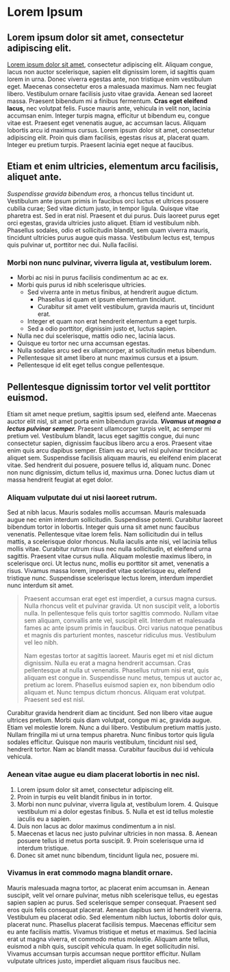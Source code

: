 # Lorem Ipsum

## Lorem ipsum dolor sit amet, consectetur adipiscing elit.

[Lorem ipsum dolor sit amet](https://www.youtube.com/watch?v=dQw4w9WgXcQ), consectetur adipiscing elit. Aliquam congue, lacus non auctor
scelerisque, sapien elit dignissim lorem, id sagittis quam lorem in urna. Donec viverra egestas ante, non tristique enim vestibulum eget. 
Maecenas consectetur eros a malesuada maximus. Nam nec feugiat libero. Vestibulum ornare facilisis justo vitae gravida. Aenean sed laoreet 
massa. Praesent bibendum mi a finibus fermentum. **Cras eget eleifend lacus,** nec volutpat felis. Fusce mauris ante, vehicula in velit 
non, lacinia accumsan enim. Integer turpis magna, efficitur ut bibendum eu, congue vitae est. Praesent eget venenatis augue, ac accumsan 
lacus. Aliquam lobortis arcu id maximus cursus. Lorem ipsum dolor sit amet, consectetur adipiscing elit. Proin quis diam facilisis, egestas 
risus at, placerat quam. Integer eu pretium turpis. Praesent lacinia eget neque at faucibus.

## Etiam et enim ultricies, elementum arcu facilisis, aliquet ante.

*Suspendisse gravida bibendum eros,* a rhoncus tellus tincidunt ut. Vestibulum ante ipsum primis in faucibus orci luctus et ultrices 
posuere cubilia curae; Sed vitae dictum justo, in tempor ligula. Quisque vitae pharetra est. Sed in erat nisl. Praesent et dui purus. 
Duis laoreet purus eget orci egestas, gravida ultricies justo aliquet. Etiam id vestibulum nibh. Phasellus sodales, odio et sollicitudin 
blandit, sem quam viverra mauris, tincidunt ultricies purus augue quis massa. Vestibulum lectus est, tempus quis pulvinar ut, porttitor 
nec dui. Nulla facilisi.

### Morbi non nunc pulvinar, viverra ligula at, vestibulum lorem.

* Morbi ac nisi in purus facilisis condimentum ac ac ex.
* Morbi quis purus id nibh scelerisque ultricies.
  * Sed viverra ante in metus finibus, at hendrerit augue dictum.
    * Phasellus id quam et ipsum elementum tincidunt.
    * Curabitur sit amet velit vestibulum, gravida mauris ut, tincidunt erat.
  * Integer et quam non erat hendrerit elementum a eget turpis.
  * Sed a odio porttitor, dignissim justo et, luctus sapien.
* Nulla nec dui scelerisque, mattis odio nec, lacinia lacus.
* Quisque eu tortor nec urna accumsan egestas.
* Nulla sodales arcu sed ex ullamcorper, at sollicitudin metus bibendum.
* Pellentesque sit amet libero at nunc maximus cursus et a ipsum.
* Pellentesque id elit eget tellus congue pellentesque.



## Pellentesque dignissim tortor vel velit porttitor euismod.

Etiam sit amet neque pretium, sagittis ipsum sed, eleifend ante. Maecenas auctor elit nisl, sit amet porta enim bibendum gravida. 
***Vivamus ut magna a lectus pulvinar semper.*** Praesent ullamcorper turpis velit, ac semper mi pretium vel. Vestibulum blandit, lacus 
eget sagittis congue, dui nunc consectetur sapien, dignissim faucibus libero arcu a eros. Praesent vitae enim quis arcu dapibus semper. 
Etiam eu arcu vel nisl pulvinar tincidunt ac aliquet sem. Suspendisse facilisis aliquam mauris, eu eleifend enim placerat vitae. Sed 
hendrerit dui posuere, posuere tellus id, aliquam nunc. Donec non nunc dignissim, dictum tellus id, maximus urna. Donec luctus diam ut 
massa hendrerit feugiat at eget dolor.

### Aliquam vulputate dui ut nisi laoreet rutrum.

Sed at nibh lacus. Mauris sodales mollis accumsan. Mauris malesuada augue nec enim interdum sollicitudin. Suspendisse potenti. Curabitur laoreet bibendum tortor in lobortis. Integer quis urna sit amet nunc faucibus venenatis. Pellentesque vitae lorem felis. Nam sollicitudin dui in tellus mattis, a scelerisque dolor rhoncus. Nulla iaculis ante nisi, vel lacinia tellus mollis vitae. Curabitur rutrum risus nec nulla sollicitudin, et eleifend urna sagittis. Praesent vitae cursus nulla. Aliquam molestie maximus libero, in scelerisque orci. Ut lectus nunc, mollis eu porttitor sit amet, venenatis a risus. Vivamus massa lorem, imperdiet vitae scelerisque eu, eleifend tristique nunc. Suspendisse scelerisque lectus lorem, interdum imperdiet nunc interdum sit amet. 

> Praesent accumsan erat eget est imperdiet, a cursus magna cursus. Nulla rhoncus velit et pulvinar gravida. Ut non suscipit velit, a 
lobortis nulla. In pellentesque felis quis tortor sagittis commodo. Nullam vitae sem aliquam, convallis ante vel, suscipit elit. Interdum 
et malesuada fames ac ante ipsum primis in faucibus. Orci varius natoque penatibus et magnis dis parturient montes, nascetur ridiculus 
mus. Vestibulum vel leo nibh.
>
> Nam egestas tortor at sagittis laoreet. Mauris eget mi et nisl dictum dignissim. Nulla eu erat a magna hendrerit accumsan. Cras pellentesque at nulla ut venenatis. Phasellus rutrum nisi erat, quis aliquam est congue in. Suspendisse nunc metus, tempus ut auctor ac, pretium ac lorem. Phasellus euismod sapien ex, non bibendum odio aliquam et. Nunc tempus dictum rhoncus. Aliquam erat volutpat. Praesent sed est nisl.

Curabitur gravida hendrerit diam ac tincidunt. Sed non libero vitae augue ultrices pretium. Morbi quis diam volutpat, congue mi ac, gravida augue. Etiam vel molestie lorem. Nunc a dui libero. Vestibulum pretium mattis justo. Nullam fringilla mi ut urna tempus pharetra. Nunc finibus tortor quis ligula sodales efficitur. Quisque non mauris vestibulum, tincidunt nisl sed, hendrerit tortor. Nam ac blandit massa. Curabitur faucibus dui id vehicula vehicula. 

### Aenean vitae augue eu diam placerat lobortis in nec nisl.

1. Lorem ipsum dolor sit amet, consectetur adipiscing elit.
2. Proin in turpis eu velit blandit finibus in in tortor.
  3. Morbi non nunc pulvinar, viverra ligula at, vestibulum lorem.
    4. Quisque vestibulum mi a dolor egestas finibus.
    5. Nulla et est id tellus molestie iaculis eu a sapien.
6. Duis non lacus ac dolor maximus condimentum a in nisl.
  7. Maecenas et lacus nec justo pulvinar ultricies in non massa.
    8. Aenean posuere tellus id metus porta suscipit.
    9. Proin scelerisque urna id interdum tristique.
  10. Donec sit amet nunc bibendum, tincidunt ligula nec, posuere mi.

### Vivamus in erat commodo magna blandit ornare.
Mauris malesuada magna tortor, ac placerat enim accumsan in. Aenean suscipit, velit vel ornare pulvinar, metus nibh scelerisque tellus, 
eu egestas sapien sapien ac purus. Sed scelerisque semper consequat. Praesent sed eros quis felis consequat placerat. Aenean dapibus sem 
id hendrerit viverra. Vestibulum eu placerat odio. Sed elementum nibh luctus, lobortis dolor quis, placerat nunc. Phasellus placerat 
facilisis tempus. Maecenas efficitur sem eu ante facilisis mattis. Vivamus tristique et metus et maximus. Sed lacinia erat ut magna viverra, 
et commodo metus molestie. Aliquam ante tellus, euismod a nibh quis, suscipit vehicula quam. In eget sollicitudin nisi. Vivamus accumsan 
turpis accumsan neque porttitor efficitur. Nullam vulputate ultrices justo, imperdiet aliquam risus faucibus nec. 
